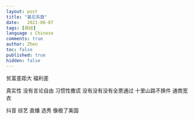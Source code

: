 ```yaml
---
layout: post
title: "基尼系数"
date:   2021-06-07
tags: [政经]
language : Chinese
comments: true
author: Zhen
toc: false
published: true
hidden: false
---
```



贫富差距大
福利差

真实性 没有言论自由 习惯性撒谎
没有没有没有全票通过
十里山路不换件 通商宽衣

抖音 综艺 直播 选秀 像极了美国
<!--stackedit_data:
eyJoaXN0b3J5IjpbODQ4MDI5NTcwLC0xMjUyNDU2NDAxLDI0MD
kwNTQ2OF19
-->